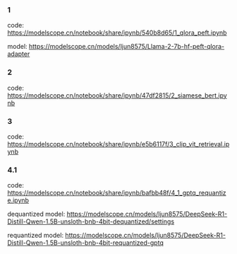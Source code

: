 ### 1
code: https://modelscope.cn/notebook/share/ipynb/540b8d65/1_qlora_peft.ipynb

model: https://modelscope.cn/models/ljun8575/Llama-2-7b-hf-peft-qlora-adapter

### 2
code: https://modelscope.cn/notebook/share/ipynb/47df2815/2_siamese_bert.ipynb

### 3
code: https://modelscope.cn/notebook/share/ipynb/e5b6117f/3_clip_vit_retrieval.ipynb

### 4.1
code: https://modelscope.cn/notebook/share/ipynb/bafbb48f/4_1_gptq_requantize.ipynb

dequantized model: https://modelscope.cn/models/ljun8575/DeepSeek-R1-Distill-Qwen-1.5B-unsloth-bnb-4bit-dequantized/settings

requantized model: https://modelscope.cn/models/ljun8575/DeepSeek-R1-Distill-Qwen-1.5B-unsloth-bnb-4bit-requantized-gptq